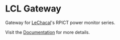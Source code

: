 # LCL Gateway

Gateway for [LeChacal](https://lechacal.com)'s RPICT power monitor series.

Visit the [Documentation](https://lechacal.com/docs/RPICT/Forward_to_Influxdb_from_RPICT/) for more details.
